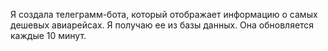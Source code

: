 Я создала телеграмм-бота, который отображает информацию о самых дешевых авиарейсах. Я получаю ее из базы данных. Она обновляется каждые 10 минут.

